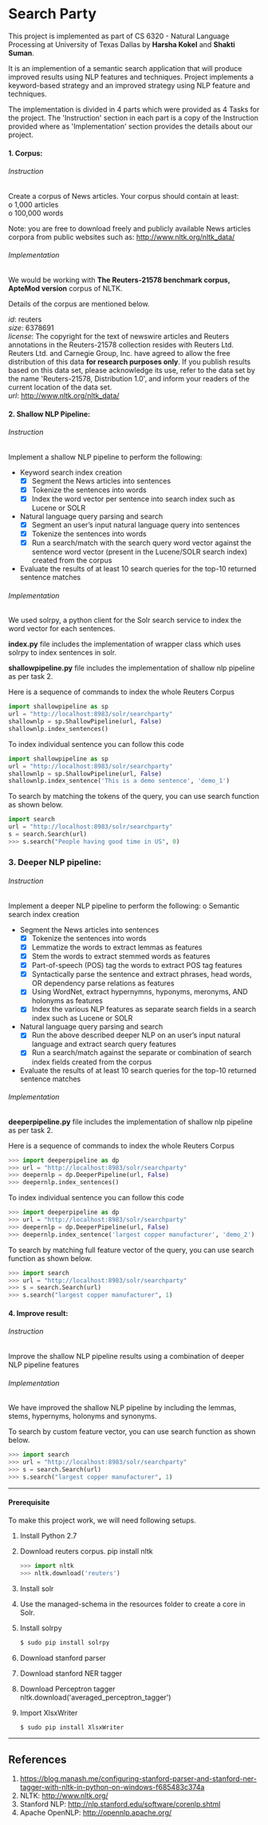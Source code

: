 # Search Party

This project is implemented as part of CS 6320 - Natural Language Processing at University of Texas Dallas by **Harsha Kokel** and **Shakti Suman**.

It is an implemention of a semantic search application that will produce improved results using NLP features and techniques. Project implements a keyword-based strategy and an improved strategy using NLP feature and techniques.

The implementation is divided in 4 parts which were provided as 4 Tasks for the project. The 'Instruction' section in each part is a copy of the Instruction provided where as 'Implementation' section provides the details about our project.

#### 1. Corpus:

###### Instruction  
Create a corpus of News articles. Your corpus should contain at least:  
o 1,000 articles  
o 100,000 words  

Note: you are free to download freely and publicly available News articles corpora from
public websites such as: http://www.nltk.org/nltk_data/

###### Implementation  

We would be working with **The Reuters-21578 benchmark corpus, ApteMod version** corpus of NLTK.

Details of the corpus are mentioned below.

*id*: reuters  
*size*: 6378691  
*license*: The copyright for the text of newswire articles and Reuters annotations in the Reuters-21578 collection resides with Reuters Ltd. Reuters Ltd. and Carnegie Group, Inc. have agreed to allow the free distribution of this data **for research purposes only**. If you publish results based on this data set, please acknowledge its use, refer to the data set by the name 'Reuters-21578, Distribution 1.0', and inform your readers of the current location of the data set.  
*url*: http://www.nltk.org/nltk_data/


#### 2. Shallow NLP Pipeline:

###### Instruction  
Implement a shallow NLP pipeline to perform the following:  
- Keyword search index creation  
  - [x]  Segment the News articles into sentences  
  - [x]  Tokenize the sentences into words  
  - [x]  Index the word vector per sentence into search index such as Lucene or SOLR  
- Natural language query parsing and search  
  - [x]  Segment an user’s input natural language query into sentences  
  - [x]  Tokenize the sentences into words  
  - [x]  Run a search/match with the search query word vector against the sentence word vector (present in the Lucene/SOLR search index) created from the corpus  
- Evaluate the results of at least 10 search queries for the top-10 returned sentence matches

###### Implementation

We used solrpy, a python client for the Solr search service to index the word vector for each sentences.

**index.py** file includes the implementation of wrapper class which uses solrpy to index sentences in solr.

**shallowpipeline.py** file includes the implementation of shallow nlp pipeline as per task 2.

Here is a sequence of commands to index the whole Reuters Corpus

```python
import shallowpipeline as sp
url = "http://localhost:8983/solr/searchparty"
shallownlp = sp.ShallowPipeline(url, False)
shallownlp.index_sentences()
```

To index individual sentence you can follow this code

```python
import shallowpipeline as sp
url = "http://localhost:8983/solr/searchparty"
shallownlp = sp.ShallowPipeline(url, False)
shallownlp.index_sentence('This is a demo sentence', 'demo_1')
```

To search by matching the tokens of the query, you can use search function as shown below.

```python
import search
url = "http://localhost:8983/solr/searchparty"
s = search.Search(url)
>>> s.search("People having good time in US", 0)
```

### 3. Deeper NLP pipeline:  

###### Instruction  
Implement a deeper NLP pipeline to perform the following: o Semantic search index creation
- Segment the News articles into sentences
  - [x] Tokenize the sentences into words
  - [x] Lemmatize the words to extract lemmas as features
  - [x] Stem the words to extract stemmed words as features
  - [x] Part-of-speech (POS) tag the words to extract POS tag features
  - [x] Syntactically parse the sentence and extract phrases, head words, OR dependency parse relations as features
  - [x] Using WordNet, extract hypernymns, hyponyms, meronyms, AND holonyms as features
  - [x] Index the various NLP features as separate search fields in a search index such as Lucene or SOLR
- Natural language query parsing and search
  - [x] Run the above described deeper NLP on an user’s input natural language and extract search query features
  - [x] Run a search/match against the separate or combination of search index fields created from the corpus
- Evaluate the results of at least 10 search queries for the top-10 returned sentence matches


###### Implementation  

**deeperpipeline.py** file includes the implementation of shallow nlp pipeline as per task 2.

Here is a sequence of commands to index the whole Reuters Corpus

```python
>>> import deeperpipeline as dp
>>> url = "http://localhost:8983/solr/searchparty"
>>> deepernlp = dp.DeeperPipeline(url, False)
>>> deepernlp.index_sentences()
```

To index individual sentence you can follow this code

```python
>>> import deeperpipeline as dp
>>> url = "http://localhost:8983/solr/searchparty"
>>> deepernlp = dp.DeeperPipeline(url, False)
>>> deepernlp.index_sentence('largest copper manufacturer', 'demo_2')
```

To search by matching full feature vector of the query, you can use search function as shown below.

```python
>>> import search
>>> url = "http://localhost:8983/solr/searchparty"
>>> s = search.Search(url)
>>> s.search("largest copper manufacturer", 1)
```

#### 4. Improve result:

###### Instruction  
Improve the shallow NLP pipeline results using a combination of deeper NLP pipeline features

###### Implementation  

We have improved the shallow NLP pipeline by including the lemmas, stems, hypernyms, holonyms and synonyms.

To search by custom feature vector, you can use search function as shown below.

```python
>>> import search
>>> url = "http://localhost:8983/solr/searchparty"
>>> s = search.Search(url)
>>> s.search("largest copper manufacturer", 1)
```


---

#### Prerequisite

To make this project work, we will need following setups.

1.  Install Python 2.7
2.  Download reuters corpus.
pip install nltk
    ```python  
    >>> import nltk
    >>> nltk.download('reuters')
    ```

3. Install solr
4. Use the managed-schema in the resources folder to create a core in Solr.
5. Install solrpy

    ```bash
    $ sudo pip install solrpy
    ```
6. Download stanford parser
7. Download stanford NER tagger
8. Download Perceptron tagger
nltk.download('averaged_perceptron_tagger')
9. Import XlsxWriter
   ```bash
   $ sudo pip install XlsxWriter
   ```


---
## References

1. https://blog.manash.me/configuring-stanford-parser-and-stanford-ner-tagger-with-nltk-in-python-on-windows-f685483c374a
2. NLTK: http://www.nltk.org/
3. Stanford NLP: http://nlp.stanford.edu/software/corenlp.shtml
4. Apache OpenNLP: http://opennlp.apache.org/
